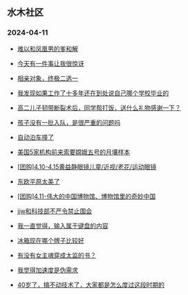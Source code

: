 ## 水木社区 
### 2024-04-11

+ [难以和凤凰男的爹和解](https://www.mysmth.net/nForum/article/FamilyLife/1766653919)

+ [今天有一件事让我很惊讶](https://www.mysmth.net/nForum/article/AutoWorld/1944806506)

+ [相亲对象，终极二选一](https://www.mysmth.net/nForum/article/Age/20342464)

+ [我发现如果工作了十多年还在到处说自己哪个学校毕业的](https://www.mysmth.net/nForum/article/WorkingLife/20701)

+ [高二儿子韧带断裂术后，同学帮打饭，送什么礼物感谢一下？](https://www.mysmth.net/nForum/article/PreUnivEdu/155195)

+ [孩子没有一批入队，是很严重的问题吗](https://www.mysmth.net/nForum/article/ChildEducation/2369821)

+ [自动泊车撞了](https://www.mysmth.net/nForum/article/GreenAuto/1536039)

+ [美国5家机构前来索要嫦娥五号的月壤样本](https://www.mysmth.net/nForum/article/Aero/434130)

+ [[团购]4.10-4.15黄益静眼镜儿童/近视/老花/运动眼镜](https://www.mysmth.net/nForum/article/ADAgent_TG/1319926)

+ [东欧平原太美了](https://www.mysmth.net/nForum/article/Geography/579595)

+ [[团购]4.11-伟大的中国博物馆、博物馆里的奇妙中国](https://www.mysmth.net/nForum/article/ADAgent_TG/1320004)

+ [jjw和科技部不严令禁止围会](https://www.mysmth.net/nForum/article/QingJiao/856827)

+ [我一直觉得，输入属于键盘的内容](https://www.mysmth.net/nForum/article/LinuxDev/75729)

+ [冰箱现在哪个牌子比较好](https://www.mysmth.net/nForum/article/FamilyLife/1766655229)

+ [有没有女主魂穿成太监的书？](https://www.mysmth.net/nForum/article/NetNovel/485419)

+ [我觉得加速度是伪需求](https://www.mysmth.net/nForum/article/GreenAuto/1536993)

+ [40岁了，搞不动技术了，大家都是怎么度过这段时期的](https://www.mysmth.net/nForum/article/WorkingLife/23186)


